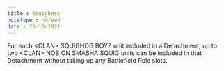 ```yaml
---
title : Squigboss
notetype : nofeed
date : 23-10-2021
---
```


For each \<CLAN> SQUIGHOG BOYZ unit included in a Detachment, up to two \<CLAN> NOB ON SMASHA SQUIG units can be included in that Detachment without taking up any Battlefield Role slots.